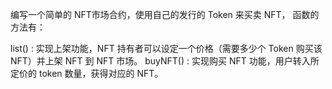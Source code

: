 编写一个简单的 NFT市场合约，使用自己的发行的 Token 来买卖 NFT， 函数的方法有：

list() : 实现上架功能，NFT 持有者可以设定一个价格（需要多少个 Token 购买该 NFT）并上架 NFT 到 NFT 市场。
buyNFT() : 实现购买 NFT 功能，用户转入所定价的 token 数量，获得对应的 NFT。